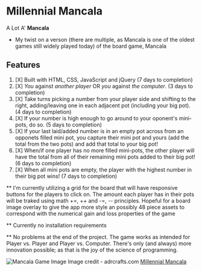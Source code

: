 # Millennial Mancala
A Lot A' **Mancala** 
  - My twist on a verson (there are multiple, as Mancala is one of the oldest games still widely played today) of the board game, Mancala

## Features
1. [X] Built with HTML, CSS, JavaScript and jQuery (7 days to completion)
2. [X] *You* against *another player* OR *you* against *the computer*. (3 days to completion)
3. [X] Take turns picking a number from your player side and shifting to the right, adding/leaving one in each adjacent pot (including your big pot). (4 days to completion)
4. [X] If your number is high enough to go around to your oponent's mini-pots, do so. (5 days to completion)
5. [X] If your last laid/added number is in an empty pot across from an opponets filled mini pot, you capture their mini pot and yours (add the total from the two pots) and add that total to your big pot!
6. [X] When/if one player has no more filled mini-pots, the other player will have the total from all of their remaining mini pots added to their big pot! (6 days to completion)
7. [X] When all mini pots are empty, the player with the highest number in their big pot wins! (7 days to completion)

** I'm currently utilizing a grid for the board that will have responsive buttons for the players to click on. The amount each player has in their pots will be traked using math +=, ++ and -=, -- principles. Hopeful for a board image overlay to give the app more style an possibly 48 piece assets to correspond with the numerical gain and loss properties of the game

** Currently no installation requirements

** No problems at the end of the project. The game works as intended for Player vs. Player and Player vs. Computer. There's only (and always) more innovation possible; as that is the joy of the science of programming.

![Mancala Game Image](http://www.adrcrafts.com/wp-content/uploads/2018/06/Mancala-boardclassic-wooden-toyplay-woodenwooden-game-7.jpg)
Image credit - adrcrafts.com
[Millennial Mancala](https://drewdevero.github.io/Millennial-Mancala)
